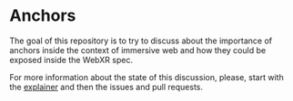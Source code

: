 # Anchors

The goal of this repository is to try to discuss about the importance of anchors inside the context of immersive web and how they could be exposed inside the WebXR spec.

For more information about the state of this discussion, please, start with the [explainer](https://github.com/immersive-web/anchors/blob/master/explainer.md) and then the issues and pull requests.